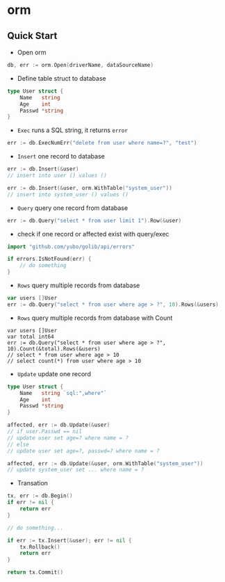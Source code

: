 # orm

## Quick Start

* Open orm
```Go
db, err := orm.Open(driverName, dataSourceName)
```

* Define table struct to database

```Go
type User struct {
    Name   string
    Age    int
    Passwd *string
}
```

* `Exec` runs a SQL string, it returns `error`
```Go
err := db.ExecNumErr("delete from user where name=?", "test")
```


* `Insert` one record to database
```Go
err := db.Insert(&user)
// insert into user () values ()

err := db.Insert(&user, orm.WithTable("system_user"))
// insert into system_user () values ()
```

* `Query` query one record from database

```Go
err := db.Query("select * from user limit 1").Row(&user)
```

* check if one record or affected exist with query/exec
```Go
import "github.com/yubo/golib/api/errors"

if errors.IsNotFound(err) {
	// do something
}
```

* `Rows` query multiple records from database
```Go
var users []User
err := db.Query("select * from user where age > ?", 10).Rows(&users)
```

* `Rows` query multiple records from database with Count
```
var users []User
var total int64
err := db.Query("select * from user where age > ?", 10).Count(&total).Rows(&users)
// select * from user where age > 10
// select count(*) from user where age > 10
```

* `Update` update one record
```Go
type User struct {
    Name   string `sql:",where"`
    Age    int
    Passwd *string
}

affected, err := db.Update(&user)
// if user.Passwd == nil
// update user set age=? where name = ?
// else
// update user set age=?, passwd=? where name = ?

affected, err := db.Update(&user, orm.WithTable("system_user"))
// update system_user set ... where name = ?
```

* Transation
```Go
tx, err := db.Begin()
if err != nil {
	return err
}

// do something...

if err := tx.Insert(&user); err != nil {
	tx.Rollback()
	return err
}

return tx.Commit()
```
